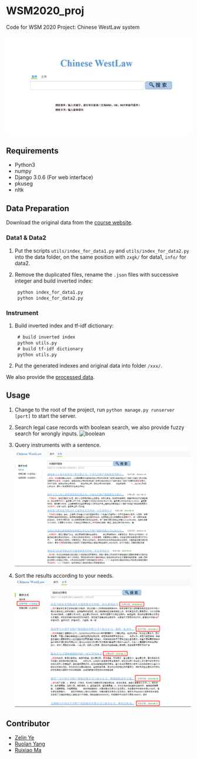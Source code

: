 # WSM2020_proj

Code for WSM 2020 Project: Chinese WestLaw system

![demo](https://github.com/shinshiner/WSM2020_proj/blob/master/figures/index.png?raw=true)

## Requirements

* Python3
* numpy
* Django 3.0.6 (For web interface)
* pkuseg
* nltk

## Data Preparation

Download the original data from the [course website](https://adapt.seiee.sjtu.edu.cn/wsm2020/wsm_proj1_data/).

### Data1 & Data2

1. Put the scripts `utils/index_for_data1.py` and `utils/index_for_data2.py` into the data folder, on the same position with `zxgk/` for data1, `info/` for data2.

2. Remove the duplicated files, rename the `.json` files with successive integer and build inverted index:

		python index_for_data1.py
		python index_for_data2.py

### Instrument
1. Build inverted index and tf-idf dictionary:

		# build inverted index
		python utils.py
		# build tf-idf dictionary
		python utils.py

2. Put the generated indexes and original data into folder `/xxx/`.

We also provide the [processed data](https://github.com/pandao/editor.md "Editor.md").

## Usage

1. Change to the root of the project, run `python manage.py runserver [port]` to start the server.

2. Search legal case records with boolean search, we also provide fuzzy search for wrongly inputs.
![boolean](https://www.mdeditor.com/images/logos/markdown.png "markdown")

3. Query instruments with a sentence.
![query sentence](https://github.com/shinshiner/WSM2020_proj/blob/master/figures/instrument.png?raw=true)

4. Sort the results according to your needs.
![sort](https://github.com/shinshiner/WSM2020_proj/blob/master/figures/sort_instrument.png?raw=true)

## Contributor

* [Zelin Ye](https://github.com/shinshiner)
* [Ruolan Yang](https://github.com/MARCAXIAO)
* [Ruixiao Ma](https://github.com/ruolanyang)